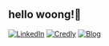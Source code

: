 ## hello woong!👋

[![LinkedIn](https://img.shields.io/badge/-LinkedIn-0077b5?style=round-square&logo=linkedin&logoColor=white&link=https://www.linkedin.com/in/sangwoong-park-4a23422b9)](https://www.linkedin.com/in/sangwoong-park)
[![Credly](https://img.shields.io/badge/-Credly-dc6429?style=round-square&logo=web&logoColor=orange&link=https://www.credly.com/users/sangwoong-park)](https://www.credly.com/users/sangwoong-park)
[![Blog](https://img.shields.io/badge/-Blog-353535?style=round-square&logo=web&logoColor=white&link=https://xxng1.com)](https://xxng1.com)

<!-- -->
